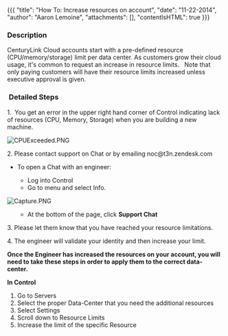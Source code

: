 {{{
  "title": "How To: Increase resources on account",
  "date": "11-22-2014",
  "author": "Aaron Lemoine",
  "attachments": [],
  "contentIsHTML": true
}}}

<h3>Description&nbsp;</h3>
<p>CenturyLink Cloud accounts start with a pre-defined resource (CPU/memory/storage) limit per data center. As customers grow their cloud usage, it's common to request an increase in resource limits.&nbsp; &nbsp;Note that only paying customers will have
  their resource limits increased unless executive approval is given.</p>
<h3>&nbsp;Detailed Steps</h3>
<p>1. &nbsp;You get an error in the upper right hand corner of Control indicating lack of resources (CPU, Memory, Storage) when you are building a new machine.&nbsp;</p>
<p><img src="https://t3n.zendesk.com/attachments/token/lXSL4VPNW8yC7wRFVPzLhh5kE/?name=CPUExceeded.PNG" alt="CPUExceeded.PNG" />
</p>
<p>2. Please contact support on Chat or by emailing&nbsp;noc@t3n.zendesk.com</p>
<ul>
  <li>To open a Chat with an engineer: </li>
  <ul>
    <li>Log into Control</li>
    <li>Go to menu and select Info.&nbsp;</li>
  </ul>
</ul>
<p><img src="https://t3n.zendesk.com/attachments/token/JYVhFf35QN9OzgBHyjLMyEdql/?name=Capture.PNG" alt="Capture.PNG" />
</p>
<ul>
  <ul>
    <li>At the bottom of the page, click <strong>Support Chat</strong>
    </li>
  </ul>
</ul>
<p>3. Please let them know that you have reached your resource limitations.&nbsp;</p>
<p>4. The engineer will validate your identity and then increase your limit.&nbsp;</p>
<p><strong>Once the Engineer has increased the resources on your account, you will need to take these steps in order to apply them to the correct data-center.&nbsp;</strong>
</p>
<p><strong>In Control</strong></p>
<ol>
  <li>Go to Servers&nbsp;</li>
  <li>Select the proper Data-Center that you need the additional resources</li>
  <li>Select Settings</li>
  <li>Scroll down to Resource Limits</li>
  <li>Increase the limit of the specific Resource</li>
</ol>